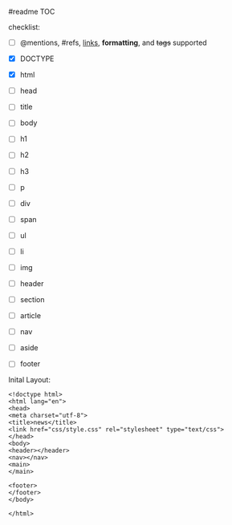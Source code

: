 #readme
TOC


checklist:

- [ ] @mentions, #refs, [links](), **formatting**, and <del>tags</del> supported
- [X] DOCTYPE
- [x] html
- [ ] head
- [ ] title
- [ ] body
- [ ] h1
- [ ] h2
- [ ] h3
- [ ] p
- [ ] div
- [ ] span
- [ ] ul
- [ ] li
- [ ] img
- [ ] header
- [ ] section
- [ ] article
- [ ] nav
- [ ] aside
- [ ] footer


Inital Layout:


```
<!doctype html>
<html lang="en">
<head>
<meta charset="utf-8">
<title>news</title>
<link href="css/style.css" rel="stylesheet" type="text/css">
</head>
<body>
<header></header>
<nav></nav>
<main>
</main>
  
<footer>  
</footer>  
</body>

</html>
```
